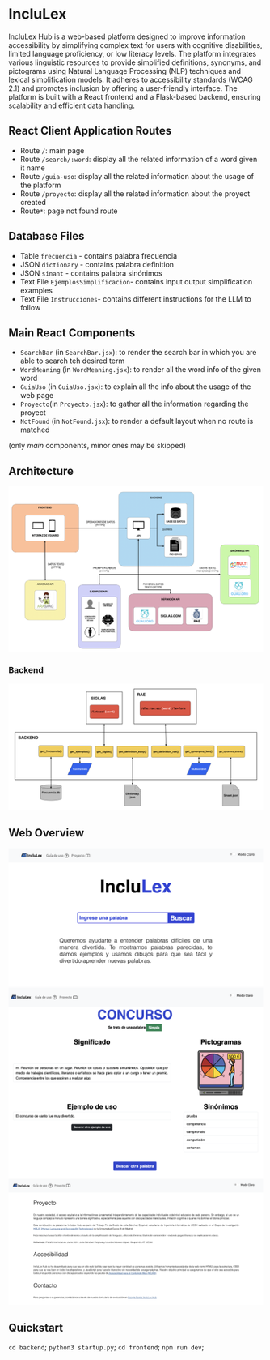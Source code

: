 # IncluLex

IncluLex Hub is a web-based platform designed to improve information accessibility by simplifying complex text for users with cognitive disabilities, limited language proficiency, or low literacy levels. The platform integrates various linguistic resources to provide simplified definitions, synonyms, and pictograms using Natural Language Processing (NLP) techniques and lexical simplification models. It adheres to accessibility standards (WCAG 2.1) and promotes inclusion by offering a user-friendly interface. The platform is built with a React frontend and a Flask-based backend, ensuring scalability and efficient data handling.

## React Client Application Routes

- Route `/`: main page
- Route `/search/:word`: display all the related information of a word given it name
- Route `/guia-uso`: display all the related information about the usage of the platform
- Route `/proyecto`: display all the related information about the proyect created
- Route`*`: page not found route

## Database Files

- Table `frecuencia` - contains palabra frecuencia
- JSON `dictionary` - contains palabra definition
- JSON `sinant` - contains palabra sinónimos
- Text File `EjemplosSimplificacion`- contains input output simplification examples
- Text File `Instrucciones`- contains different instructions for the LLM to follow

## Main React Components

- `SearchBar` (in `SearchBar.jsx`): to render the search bar in which you are able to search teh desired term
- `WordMeaning` (in `WordMeaning.jsx`): to render all the word info of the given word
- `GuiaUso` (in `GuiaUso.jsx`): to explain all the info about the usage of the web page
- `Proyecto`(in `Proyecto.jsx`): to gather all the information regarding the proyect
- `NotFound` (in `NotFound.jsx`):  to render a default layout when no route is matched

(only _main_ components, minor ones may be skipped)

## Architecture
![Figure 1: Inclulex Architecture](images/architecture.png)

### Backend
![Figure 2: Backend Architecture](images/backend.png)

## Web Overview
![Figure 3: Overview1](images/home.png)
![Figure 4: Overview2](images/wordmeaning.png)
![Figure 5: Overview3](images/proyecto.png)

## Quickstart

`cd backend`; `python3 startup.py`;
`cd frontend`; `npm run dev`;

